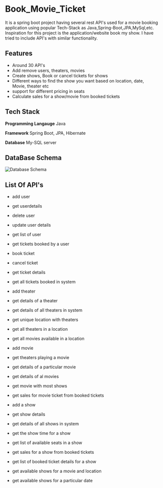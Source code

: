 # Book_Movie_Ticket
It is a spring boot project having several rest API's used for a movie booking application using popular Tech-Stack as Java,Spring-Boot,JPA,MySql,etc. 
Inspiration for this project is the application/website book my show. I have tried to include API's with similar functionality.


## Features

- Around 30 API's
- Add remove users, theaters, movies
- Create shows, Book or cancel tickets for shows
- Different ways to find the show you want based on location, date, Movie, theater etc
- support for different pricing in seats
- Calculate sales for a show/movie from booked tickets


## Tech Stack

**Programming Langauge** Java

**Framework** Spring Boot, JPA, Hibernate

**Database** My-SQL server


## DataBase Schema

![Database Schema](https://i.imgur.com/7zTqGzS.png)


## List Of API's

- add user
- get userdetails
- delete user
- update user details
- get list of user
- get tickets booked by a user

- book ticket
- cancel ticket
- get ticket details
- get all tickets booked in system

- add theater
- get details of a theater
- get details of all theaters in system
- get unique location with theaters
- get all theaters in a location
- get all movies available in a location

- add movie
- get theaters playing a movie
- get details of a particular movie
- get details of al movies
- get movie with most shows
- get sales for movie ticket from booked tickets

- add a show
- get show details
- get details of all shows in system
- get the show time for a show
- get list of available seats in a show
- get sales for a show from booked tickets
- get list of booked ticket details for a show
- get available shows for a movie and location
- get available shows for a particular date
